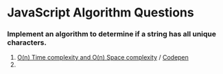 # JavaScript Algorithm Questions

### Implement an algorithm to determine if a string has all unique characters.
  1. [O(n) Time complexity and O(n) Space complexity](https://github.com/1rosehip/JavaScript-Algorithm-Questions/blob/master/determine-if-a-string-has-all-unique-characters-1.js) / [Codepen](https://codepen.io/1rosehip/pen/KeyNYV)
  2. 
